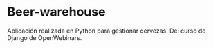 # Beer-warehouse

Aplicación realizada en Python para gestionar cervezas. Del curso de Django de OpenWebinars.

